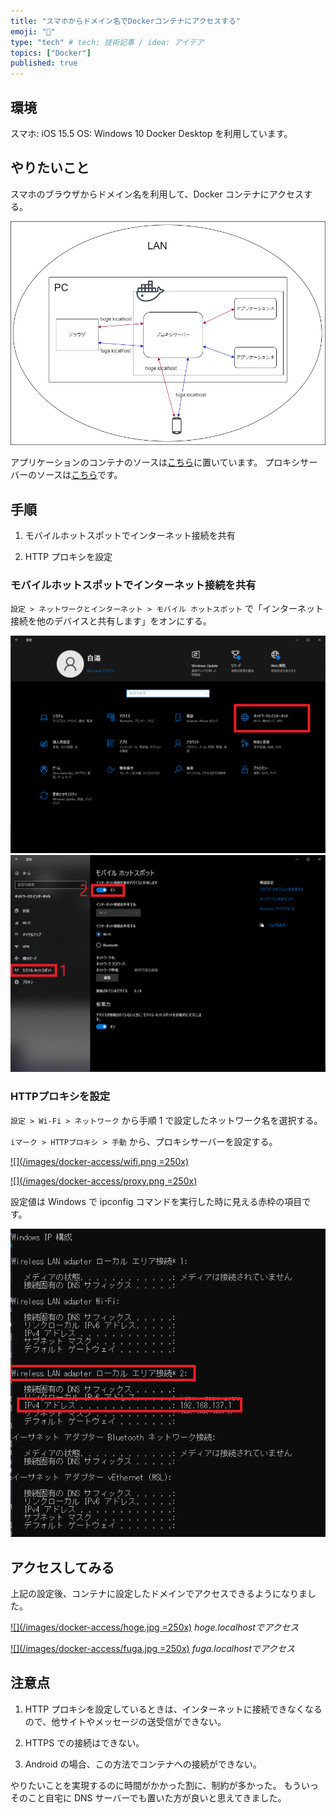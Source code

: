 ```yaml
---
title: "スマホからドメイン名でDockerコンテナにアクセスする"
emoji: "🕌"
type: "tech" # tech: 技術記事 / idea: アイデア
topics: ["Docker"]
published: true
---
```


## 環境

スマホ: iOS 15.5
OS: Windows 10
Docker Desktop を利用しています。

## やりたいこと

スマホのブラウザからドメイン名を利用して、Docker コンテナにアクセスする。

[![](/images/docker-access/env.png)]()

アプリケーションのコンテナのソースは[こちら](https://github.com/sayuprc/local-access)に置いています。
プロキシサーバーのソースは[こちら](https://github.com/sayuprc/proxy-network)です。

## 手順

1. モバイルホットスポットでインターネット接続を共有

2. HTTP プロキシを設定

### モバイルホットスポットでインターネット接続を共有

`設定 > ネットワークとインターネット > モバイル ホットスポット` で「インターネット接続を他のデバイスと共有します」をオンにする。

[![](/images/docker-access/hotspot.png)]()
[![](/images/docker-access/setting.png)]()

### HTTPプロキシを設定

`設定 > Wi-Fi > ネットワーク` から手順 1 で設定したネットワーク名を選択する。

`iマーク > HTTPプロキシ > 手動` から、プロキシサーバーを設定する。

[![](/images/docker-access/wifi.png =250x)]()

[![](/images/docker-access/proxy.png =250x)]()

設定値は Windows で ipconfig コマンドを実行した時に見える赤枠の項目です。

[![](/images/docker-access/ip.png)]()

## アクセスしてみる

上記の設定後、コンテナに設定したドメインでアクセスできるようになりました。

[![](/images/docker-access/hoge.jpg =250x)]()
*hoge.localhostでアクセス*

[![](/images/docker-access/fuga.jpg =250x)]()
*fuga.localhostでアクセス*

## 注意点

1. HTTP プロキシを設定しているときは、インターネットに接続できなくなるので、他サイトやメッセージの送受信ができない。

2. HTTPS での接続はできない。

3. Android の場合、この方法でコンテナへの接続ができない。

やりたいことを実現するのに時間がかかった割に、制約が多かった。
もういっそのこと自宅に DNS サーバーでも置いた方が良いと思えてきました。
